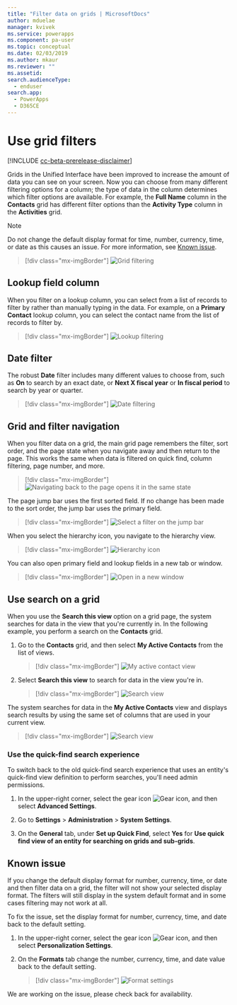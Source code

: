 ```yaml
---
title: "Filter data on grids | MicrosoftDocs"
author: mduelae
manager: kvivek
ms.service: powerapps
ms.component: pa-user
ms.topic: conceptual
ms.date: 02/03/2019
ms.author: mkaur
ms.reviewer: ""
ms.assetid: 
search.audienceType: 
  - enduser
search.app: 
  - PowerApps
  - D365CE
---
```

# Use grid filters 

[!INCLUDE [cc-beta-prerelease-disclaimer](../includes/cc-beta-prerelease-disclaimer.md)]


Grids in the Unified Interface have been improved to increase the amount of data you can see on your screen. Now you can choose from many different filtering options for a column; the type of data in the column determines which filter options are available. For example, the **Full Name** column in the **Contacts** grid has different filter options than the **Activity Type** column in the **Activities** grid.

   
   > [!NOTE]
   > Do not change the default display format for time, number, currency, time, or date as this causes an issue. For more information, see [Known issue](https://docs.microsoft.com/powerapps/user/grid-filters#known-issue).

   > [!div class="mx-imgBorder"]
   > ![Grid filtering](media/filter-options.png "Grid filtering")
   


## Lookup field column

When you filter on a lookup column, you can select from a list of records to filter by rather than manually typing in the data. For example, on a **Primary Contact** lookup column, you can select the contact name from the list of records to filter by.

   > [!div class="mx-imgBorder"]
   > ![Lookup filtering](media/lookup-filter.png "Lookup filtering")

## Date filter

The robust **Date** filter includes many different values to choose from, such as **On** to search by an exact date, or **Next X fiscal year** or **In fiscal period** to search by year or quarter.

   > [!div class="mx-imgBorder"]
   > ![Date filtering](media/date-filter.png "Date filtering")

## Grid and filter navigation

When you filter data on a grid, the main grid page remembers the filter, sort order, and the page state when you navigate away and then return to the page. This works the same when data is filtered on quick find, column filtering, page number, and more. 

   > [!div class="mx-imgBorder"]
   > ![Navigating back to the page opens it in the same state](media/grid-remember-state-on-back-navigate.gif "Navigating back to the page opens it in the same state")

The page jump bar uses the first sorted field. If no change has been made to the sort order, the jump bar uses the primary field.

   > [!div class="mx-imgBorder"]
   > ![Select a filter on the jump bar](media/jumpbar-filter-on-sorted-column.gif "Select a filter on the jump bar")
  
When you select the hierarchy icon, you navigate to the hierarchy view.

   > [!div class="mx-imgBorder"]
   > ![Hierarchy icon](media/grid-row-hierarchy-icon.png "Hierarchy icon")

You can also open primary field and lookup fields in a new tab or window.

   > [!div class="mx-imgBorder"]
   > ![Open in a new window](media/newtab.png "[Open in a new window")

## Use search on a grid

When you use the **Search this view** option on a grid page, the system searches for data in the view that you're currently in. In the following example, you perform a search on the **Contacts** grid.

1. Go to the **Contacts** grid, and then select **My Active Contacts** from the list of views.

    > [!div class="mx-imgBorder"]
    > ![My active contact view](media/myactive-contacts-view.png "My Active Contacts view")

2. Select **Search this view** to search for data in the view you're in.

    > [!div class="mx-imgBorder"]
    > ![Search view](media/search-view.png "Search this view")

The system searches for data in the **My Active Contacts** view and displays search results by using the same set of columns that are used in your current view.

   > [!div class="mx-imgBorder"]
   > ![Search view](media/search-view2.png "Search results from the Search this view command")


### Use the quick-find search experience

To switch back to the old quick-find search experience that uses an entity's quick-find view definition to perform searches, you'll need admin permissions.

1. In the upper-right corner, select the gear icon ![Gear icon](media/selection-rule-gear-button.png), and then select **Advanced Settings**.

2. Go to **Settings** > **Administration** > **System Settings**.

3. On the **General** tab, under **Set up Quick Find**, select **Yes** for **Use quick find view of an entity for searching on grids and sub-grids**.


## Known issue

If you change the default display format for number, currency, time, or date and then filter data on a grid, the filter will not show your selected display format. The filters will still display in the system default format and in some cases filtering may not work at all. 

To fix the issue, set the display format for number, currency, time, and date back to the default setting. 

1. In the upper-right corner, select the gear icon ![Gear icon](media/selection-rule-gear-button.png), and then select **Personalization Settings**.

2. On the **Formats** tab change the number, currency, time, and date value back to the default setting.

    > [!div class="mx-imgBorder"] 
    > ![Format settings](media/default-format.png "format settings")
    
    
  We are working on the issue, please check back for availability. 


